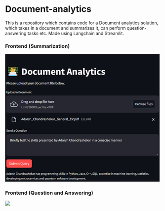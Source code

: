 # Document-analytics
This is a repository which contains code for a Document analytics solution, which takes in a document and summarizes it, can perform question-answering tasks etc. Made using Langchain and Streamlit.
### Frontend (Summarization)
<img src="https://raw.githubusercontent.com/adarsh1chand/Document-analytics/main/Screenshot_QA_1_app.png" width="500">

### Frontend (Question and Answering)
<img src="[QA](./Screenshot_QA_app.png)" width="100">
